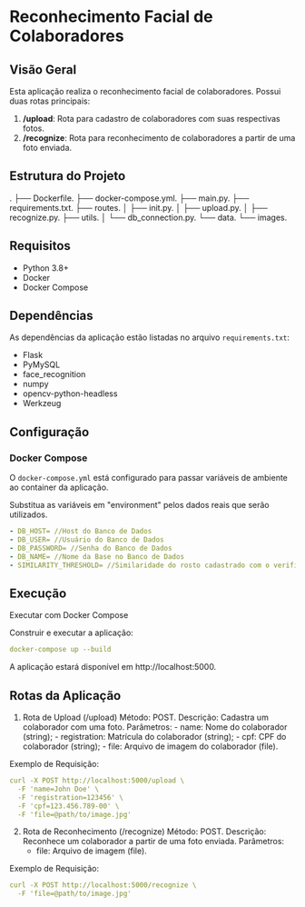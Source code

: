 # Reconhecimento Facial de Colaboradores

## Visão Geral

Esta aplicação realiza o reconhecimento facial de colaboradores. Possui duas rotas principais:

1. **/upload**: Rota para cadastro de colaboradores com suas respectivas fotos.
2. **/recognize**: Rota para reconhecimento de colaboradores a partir de uma foto enviada.

## Estrutura do Projeto

.
├── Dockerfile.
├── docker-compose.yml.
├── main.py.
├── requirements.txt.
├── routes.
│ ├── init.py.
│ ├── upload.py.
│ ├── recognize.py.
├── utils.
│ └── db_connection.py.
└── data.
└── images.

## Requisitos

- Python 3.8+
- Docker
- Docker Compose

## Dependências

As dependências da aplicação estão listadas no arquivo `requirements.txt`:

- Flask
- PyMySQL
- face_recognition
- numpy
- opencv-python-headless
- Werkzeug

## Configuração

### Docker Compose

O `docker-compose.yml` está configurado para passar variáveis de ambiente ao container da aplicação.

Substitua as variáveis em "environment" pelos dados reais que serão utilizados.

```yaml
- DB_HOST= //Host do Banco de Dados
- DB_USER= //Usuário do Banco de Dados
- DB_PASSWORD= //Senha do Banco de Dados
- DB_NAME= //Nome da Base no Banco de Dados
- SIMILARITY_THRESHOLD= //Similaridade do rosto cadastrado com o verificado, no tipo float como 0.60
``` 

## Execução
Executar com Docker Compose

Construir e executar a aplicação:
```yaml
docker-compose up --build
``` 

A aplicação estará disponível em http://localhost:5000.

## Rotas da Aplicação
1. Rota de Upload (/upload)
    Método: POST.
    Descrição: Cadastra um colaborador com uma foto.
    Parâmetros:
        - name: Nome do colaborador (string);
        - registration: Matrícula do colaborador (string);
        - cpf: CPF do colaborador (string);
        - file: Arquivo de imagem do colaborador (file).

Exemplo de Requisição:
```yaml
curl -X POST http://localhost:5000/upload \
  -F 'name=John Doe' \
  -F 'registration=123456' \
  -F 'cpf=123.456.789-00' \
  -F 'file=@path/to/image.jpg'
``` 

2. Rota de Reconhecimento (/recognize)
  Método: POST.
  Descrição: Reconhece um colaborador a partir de uma foto enviada.
  Parâmetros:
    - file: Arquivo de imagem (file).

Exemplo de Requisição:
```yaml
curl -X POST http://localhost:5000/recognize \
  -F 'file=@path/to/image.jpg'
``` 
